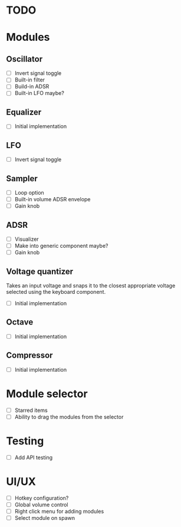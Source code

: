 # TODO

# Modules

## Oscillator

- [ ] Invert signal toggle
- [ ] Built-in filter
- [ ] Build-in ADSR
- [ ] Built-in LFO maybe?

## Equalizer

- [ ] Initial implementation

## LFO

- [ ] Invert signal toggle

## Sampler

- [ ] Loop option
- [ ] Built-in volume ADSR envelope
- [ ] Gain knob

## ADSR

- [ ] Visualizer
- [ ] Make into generic component maybe?
- [ ] Gain knob

## Voltage quantizer

Takes an input voltage and snaps it to the closest appropriate voltage selected using the keyboard component.

- [ ] Initial implementation

## Octave

- [ ] Initial implementation

## Compressor

- [ ] Initial implementation

# Module selector

- [ ] Starred items
- [ ] Ability to drag the modules from the selector

# Testing

- [ ] Add API testing

# UI/UX

- [ ] Hotkey configuration?
- [ ] Global volume control
- [ ] Right click menu for adding modules
- [ ] Select module on spawn
